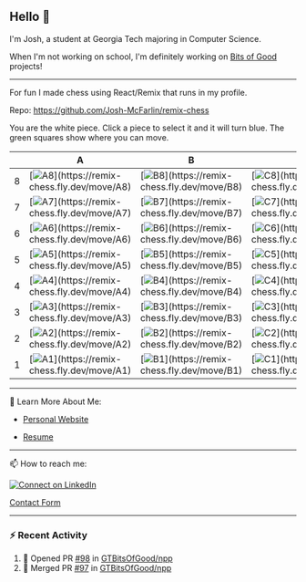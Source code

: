 ## Hello 👋

I'm Josh, a student at Georgia Tech majoring in Computer Science.

When I'm not working on school, I'm definitely working on [Bits of Good](https://bitsofgood.org) projects!

---
For fun I made chess using React/Remix that runs in my profile.

Repo: https://github.com/Josh-McFarlin/remix-chess

You are the white piece. Click a piece to select it and it will turn blue. The green squares show where you can move.

|   | A | B | C | D | E | F | G | H |
| - | - | - | - | - | - | - | - | - |
| 8 | [![A8](https://remix-chess.fly.dev/piece/A8?)](https://remix-chess.fly.dev/move/A8) | [![B8](https://remix-chess.fly.dev/piece/B8?)](https://remix-chess.fly.dev/move/B8) | [![C8](https://remix-chess.fly.dev/piece/C8?)](https://remix-chess.fly.dev/move/C8) | [![D8](https://remix-chess.fly.dev/piece/D8?)](https://remix-chess.fly.dev/move/D8) | [![E8](https://remix-chess.fly.dev/piece/E8?)](https://remix-chess.fly.dev/move/E8) | [![F8](https://remix-chess.fly.dev/piece/F8?)](https://remix-chess.fly.dev/move/F8) | [![G8](https://remix-chess.fly.dev/piece/G8?)](https://remix-chess.fly.dev/move/G8) | [![H8](https://remix-chess.fly.dev/piece/H8?)](https://remix-chess.fly.dev/move/H8) |
| 7 | [![A7](https://remix-chess.fly.dev/piece/A7?)](https://remix-chess.fly.dev/move/A7) | [![B7](https://remix-chess.fly.dev/piece/B7?)](https://remix-chess.fly.dev/move/B7) | [![C7](https://remix-chess.fly.dev/piece/C7?)](https://remix-chess.fly.dev/move/C7) | [![D7](https://remix-chess.fly.dev/piece/D7?)](https://remix-chess.fly.dev/move/D7) | [![E7](https://remix-chess.fly.dev/piece/E7?)](https://remix-chess.fly.dev/move/E7) | [![F7](https://remix-chess.fly.dev/piece/F7?)](https://remix-chess.fly.dev/move/F7) | [![G7](https://remix-chess.fly.dev/piece/G7?)](https://remix-chess.fly.dev/move/G7) | [![H7](https://remix-chess.fly.dev/piece/H7?)](https://remix-chess.fly.dev/move/H7) |
| 6 | [![A6](https://remix-chess.fly.dev/piece/A6?)](https://remix-chess.fly.dev/move/A6) | [![B6](https://remix-chess.fly.dev/piece/B6?)](https://remix-chess.fly.dev/move/B6) | [![C6](https://remix-chess.fly.dev/piece/C6?)](https://remix-chess.fly.dev/move/C6) | [![D6](https://remix-chess.fly.dev/piece/D6?)](https://remix-chess.fly.dev/move/D6) | [![E6](https://remix-chess.fly.dev/piece/E6?)](https://remix-chess.fly.dev/move/E6) | [![F6](https://remix-chess.fly.dev/piece/F6?)](https://remix-chess.fly.dev/move/F6) | [![G6](https://remix-chess.fly.dev/piece/G6?)](https://remix-chess.fly.dev/move/G6) | [![H6](https://remix-chess.fly.dev/piece/H6?)](https://remix-chess.fly.dev/move/H6) |
| 5 | [![A5](https://remix-chess.fly.dev/piece/A5?)](https://remix-chess.fly.dev/move/A5) | [![B5](https://remix-chess.fly.dev/piece/B5?)](https://remix-chess.fly.dev/move/B5) | [![C5](https://remix-chess.fly.dev/piece/C5?)](https://remix-chess.fly.dev/move/C5) | [![D5](https://remix-chess.fly.dev/piece/D5?)](https://remix-chess.fly.dev/move/D5) | [![E5](https://remix-chess.fly.dev/piece/E5?)](https://remix-chess.fly.dev/move/E5) | [![F5](https://remix-chess.fly.dev/piece/F5?)](https://remix-chess.fly.dev/move/F5) | [![G5](https://remix-chess.fly.dev/piece/G5?)](https://remix-chess.fly.dev/move/G5) | [![H5](https://remix-chess.fly.dev/piece/H5?)](https://remix-chess.fly.dev/move/H5) |
| 4 | [![A4](https://remix-chess.fly.dev/piece/A4?)](https://remix-chess.fly.dev/move/A4) | [![B4](https://remix-chess.fly.dev/piece/B4?)](https://remix-chess.fly.dev/move/B4) | [![C4](https://remix-chess.fly.dev/piece/C4?)](https://remix-chess.fly.dev/move/C4) | [![D4](https://remix-chess.fly.dev/piece/D4?)](https://remix-chess.fly.dev/move/D4) | [![E4](https://remix-chess.fly.dev/piece/E4?)](https://remix-chess.fly.dev/move/E4) | [![F4](https://remix-chess.fly.dev/piece/F4?)](https://remix-chess.fly.dev/move/F4) | [![G4](https://remix-chess.fly.dev/piece/G4?)](https://remix-chess.fly.dev/move/G4) | [![H4](https://remix-chess.fly.dev/piece/H4?)](https://remix-chess.fly.dev/move/H4) |
| 3 | [![A3](https://remix-chess.fly.dev/piece/A3?)](https://remix-chess.fly.dev/move/A3) | [![B3](https://remix-chess.fly.dev/piece/B3?)](https://remix-chess.fly.dev/move/B3) | [![C3](https://remix-chess.fly.dev/piece/C3?)](https://remix-chess.fly.dev/move/C3) | [![D3](https://remix-chess.fly.dev/piece/D3?)](https://remix-chess.fly.dev/move/D3) | [![E3](https://remix-chess.fly.dev/piece/E3?)](https://remix-chess.fly.dev/move/E3) | [![F3](https://remix-chess.fly.dev/piece/F3?)](https://remix-chess.fly.dev/move/F3) | [![G3](https://remix-chess.fly.dev/piece/G3?)](https://remix-chess.fly.dev/move/G3) | [![H3](https://remix-chess.fly.dev/piece/H3?)](https://remix-chess.fly.dev/move/H3) |
| 2 | [![A2](https://remix-chess.fly.dev/piece/A2?)](https://remix-chess.fly.dev/move/A2) | [![B2](https://remix-chess.fly.dev/piece/B2?)](https://remix-chess.fly.dev/move/B2) | [![C2](https://remix-chess.fly.dev/piece/C2?)](https://remix-chess.fly.dev/move/C2) | [![D2](https://remix-chess.fly.dev/piece/D2?)](https://remix-chess.fly.dev/move/D2) | [![E2](https://remix-chess.fly.dev/piece/E2?)](https://remix-chess.fly.dev/move/E2) | [![F2](https://remix-chess.fly.dev/piece/F2?)](https://remix-chess.fly.dev/move/F2) | [![G2](https://remix-chess.fly.dev/piece/G2?)](https://remix-chess.fly.dev/move/G2) | [![H2](https://remix-chess.fly.dev/piece/H2?)](https://remix-chess.fly.dev/move/H2) |
| 1 | [![A1](https://remix-chess.fly.dev/piece/A1?)](https://remix-chess.fly.dev/move/A1) | [![B1](https://remix-chess.fly.dev/piece/B1?)](https://remix-chess.fly.dev/move/B1) | [![C1](https://remix-chess.fly.dev/piece/C1?)](https://remix-chess.fly.dev/move/C1) | [![D1](https://remix-chess.fly.dev/piece/D1?)](https://remix-chess.fly.dev/move/D1) | [![E1](https://remix-chess.fly.dev/piece/E1?)](https://remix-chess.fly.dev/move/E1) | [![F1](https://remix-chess.fly.dev/piece/F1?)](https://remix-chess.fly.dev/move/F1) | [![G1](https://remix-chess.fly.dev/piece/G1?)](https://remix-chess.fly.dev/move/G1) | [![H1](https://remix-chess.fly.dev/piece/H1?)](https://remix-chess.fly.dev/move/H1) |


---

📖 Learn More About Me:

* [Personal Website](https://mcfarl.in)

* [Resume](https://www.dropbox.com/s/xak4fdv0h2ghhhy/JoshuaMcFarlin_Resume.pdf?dl=0)

---

📫 How to reach me:

[![Connect on LinkedIn](https://img.shields.io/badge/--linkedin?label=LinkedIn&logo=LinkedIn&style=social)](https://www.linkedin.com/in/joshmcfarlin)

[Contact Form](https://mcfarl.in/contact)

---

### :zap: Recent Activity

<!--START_SECTION:activity-->
1. 💪 Opened PR [#98](https://github.com/GTBitsOfGood/npp/pull/98) in [GTBitsOfGood/npp](https://github.com/GTBitsOfGood/npp)
2. 🎉 Merged PR [#97](https://github.com/GTBitsOfGood/npp/pull/97) in [GTBitsOfGood/npp](https://github.com/GTBitsOfGood/npp)
<!--END_SECTION:activity-->
